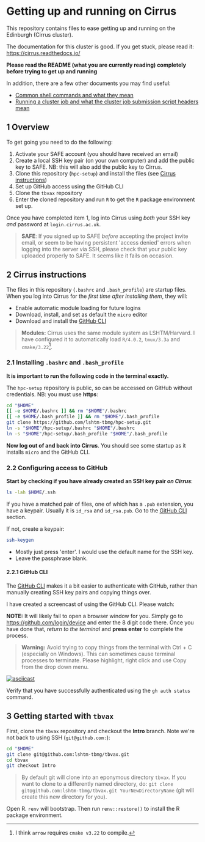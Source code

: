 # Getting up and running on Cirrus

This repository contains files to ease getting up and running on the Edinburgh (Cirrus cluster).

The documentation for this cluster is good. If you get stuck, please read it: <https://cirrus.readthedocs.io/>

**Please read the README (what you are currently reading) completely before trying to get up and running**

In addition, there are a few other documents you may find useful:

* [Common shell commands and what they mean](common-shell-commands.md)
* [Running a cluster job and what the cluster job submission script headers mean](running-a-cluster-job.md)

## 1 Overview

To get going you need to do the following:

1. Activate your SAFE account (you should have received an email)
2. Create a local SSH key pair (on your own computer) and add the public key to SAFE. NB: this will also add the public key to Cirrus.
3. Clone this repository (`hpc-setup`) and install the files (see [Cirrus instructions](#2-cirrus-instructions))
4. Set up GitHub access using the GitHub CLI
5. Clone the `tbvax` repository
6. Enter the cloned repository and run `R` to get the `R` package environment set up.

Once you have completed item 1, log into Cirrus using _both_ your SSH key _and_ password at `login.cirrus.ac.uk`.

> **SAFE**: If you signed up to SAFE _before_ accepting the project invite email, or seem to be having persistent 'access denied' errors when logging into the server via SSH, please check that your public key uploaded properly to SAFE. It seems like it fails on occasion.


## 2 Cirrus instructions

The files in this repository (`.bashrc` and `.bash_profile`) are startup files. When you log into Cirrus for the _first time after installing them_, they will:

* Enable automatic module loading for future logins
* Download, install, and set as default the `micro` editor
* Download and install the [GitHub CLI][ghcli]

> **Modules:** Cirrus uses the same module system as LSHTM/Harvard. I have configured it to automatically load `R/4.0.2`, `tmux/3.3a` and `cmake/3.22`[^cmake].

### 2.1 Installing `.bashrc` and `.bash_profile`

**It is important to run the following code in the terminal exactly.**

The `hpc-setup` repository is public, so can be accessed on GitHub without credentials. NB: you must use **https**:

```bash
cd "$HOME"
[[ -e $HOME/.bashrc ]] && rm "$HOME"/.bashrc
[[ -e $HOME/.bash_profile ]] && rm "$HOME"/.bash_profile
git clone https://github.com/lshtm-tbmg/hpc-setup.git
ln -s "$HOME"/hpc-setup/.bashrc "$HOME"/.bashrc
ln -s "$HOME"/hpc-setup/.bash_profile "$HOME"/.bash_profile
```

**Now log out of and back into Cirrus**. You should see some startup as it installs `micro` and the GitHub CLI.

### 2.2 Configuring access to GitHub

**Start by checking if you have already created an SSH key pair _on Cirrus_**:

```bash
ls -lah $HOME/.ssh
```

If you have a matched pair of files, one of which has a `.pub` extension, you have a keypair. Usually it is `id_rsa` and `id_rsa.pub`. Go to the [GitHub CLI](#221-github-cli) section.

If not, create a keypair:

```bash
ssh-keygen
```

* Mostly just press 'enter'. I would use the default name for the SSH key.
* Leave the passphrase blank.

#### 2.2.1 GitHub CLI

The [GitHub CLI][ghcli] makes it a bit easier to authenticate with GitHub, rather than manually creating SSH key pairs and copying things over.

I have created a screencast of using the GitHub CLI. Please watch:

**NOTE:** It will likely fail to open a browser window for you. Simply go to <https://github.com/login/device> and enter the 8 digit code there. Once you have done that, _return to the terminal_ and **press enter** to complete the process.

> **Warning:** Avoid trying to copy things from the terminal with Ctrl + C (especially on Windows). This can sometimes cause terminal processes to terminate. Please highlight, right click and use Copy from the drop down menu. 

[![asciicast](https://asciinema.org/a/eyYUm2w7VNEbEirGETIUmN4eP.svg)](https://asciinema.org/a/eyYUm2w7VNEbEirGETIUmN4eP)

Verify that you have successfully authenticated using the `gh auth status` command.

## 3 Getting started with `tbvax`

First, clone the `tbvax` repository and checkout the **Intro** branch. Note we're not back to using SSH (`git@github.com:`):

```bash
cd "$HOME"
git clone git@github.com:lshtm-tbmg/tbvax.git
cd tbvax
git checkout Intro
```

> By default git will clone into an eponymous directory `tbvax`. If you want to clone to a differently named directory, do: `git clone git@github.com:lshtm-tbmg/tbvax.git YourNewDirectoryName` (git will create this new directory for you).

Open R. `renv` will bootstrap. Then run `renv::restore()` to install the R package environment.

[^cmake]: I think `arrow` requires `cmake v3.22` to compile.

[ghcli]: cli.github.com
